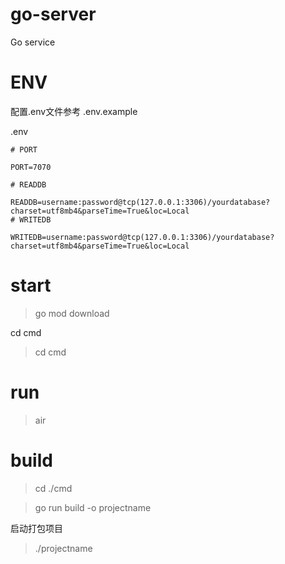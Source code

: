 # go-server
Go service

# ENV 

配置.env文件参考 .env.example

.env

```env
# PORT

PORT=7070

# READDB

READDB=username:password@tcp(127.0.0.1:3306)/yourdatabase?charset=utf8mb4&parseTime=True&loc=Local
# WRITEDB

WRITEDB=username:password@tcp(127.0.0.1:3306)/yourdatabase?charset=utf8mb4&parseTime=True&loc=Local
```
# start

> go mod download

cd cmd

> cd cmd

# run
> air

# build

> cd ./cmd

> go run build -o projectname

启动打包项目

> ./projectname


